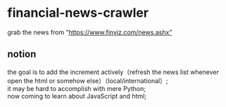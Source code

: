 # financial-news-crawler
grab the news from “https://www.finviz.com/news.ashx”
## notion

the goal is to add the increment actively（refresh the news list whenever open the html or somehow else）（local/international）;  
it may be hard to accomplish with mere Python;  
now coming to learn about JavaScript and html;  
